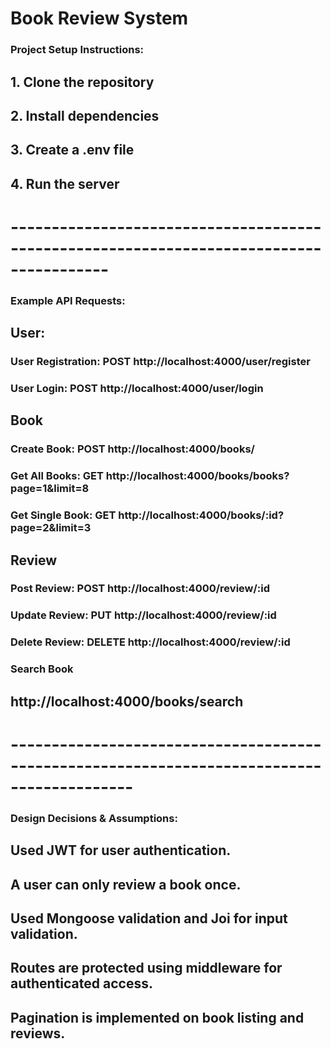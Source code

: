 # Book Review System

### Project Setup Instructions:

## 1. Clone the repository
## 2. Install dependencies
## 3. Create a .env file
## 4. Run the server

# ----------------------------------------------------------------------------------------
### Example API Requests:

##  User:
### User Registration:  POST http://localhost:4000/user/register
### User Login:         POST http://localhost:4000/user/login

##  Book
### Create Book:     POST http://localhost:4000/books/
### Get All Books:   GET http://localhost:4000/books/books?page=1&limit=8
### Get Single Book: GET http://localhost:4000/books/:id?page=2&limit=3

## Review
### Post Review:    POST http://localhost:4000/review/:id
### Update Review:  PUT http://localhost:4000/review/:id
### Delete Review:  DELETE http://localhost:4000/review/:id

### Search Book
## http://localhost:4000/books/search

# -------------------------------------------------------------------------------------------
### Design Decisions & Assumptions:

## Used JWT for user authentication.
## A user can only review a book once.
## Used Mongoose validation and Joi for input validation.
## Routes are protected using middleware for authenticated access.
## Pagination is implemented on book listing and reviews.


